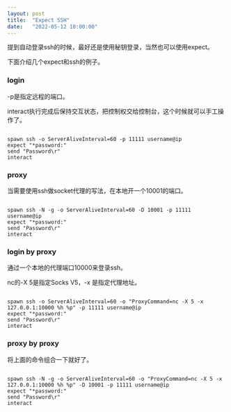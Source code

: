 ```yaml
---
layout: post
title:  "Expect SSH"
date:   "2022-05-12 10:00:00"
---
```


提到自动登录ssh的时候，最好还是使用秘钥登录，当然也可以使用expect。

下面介绍几个expect和ssh的例子。

### login

-p是指定远程的端口。

interact执行完成后保持交互状态，把控制权交给控制台，这个时候就可以手工操作了。

```

spawn ssh -o ServerAliveInterval=60 -p 11111 username@ip
expect "*password:"
send "Password\r"
interact

```

### proxy

当需要使用ssh做socket代理的写法，在本地开一个10001的端口。

```

spawn ssh -N -g -o ServerAliveInterval=60 -D 10001 -p 11111 username@ip
expect "*password:"
send "Password\r"
interact

```


### login by proxy

通过一个本地的代理端口10000来登录ssh。

nc的-X 5是指定Socks V5，-x 是指定代理地址。

```

spawn ssh -o ServerAliveInterval=60 -o "ProxyCommand=nc -X 5 -x 127.0.0.1:10000 %h %p" -p 11111 username@ip
expect "*password:"
send "Password\r"
interact

```


### proxy by proxy

将上面的命令组合一下就好了。

```

spawn ssh -N -g -o ServerAliveInterval=60 -o "ProxyCommand=nc -X 5 -x 127.0.0.1:10000 %h %p" -D 10001 -p 11111 username@ip
expect "*password:"
send "Password\r"
interact

```

